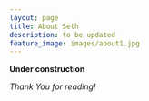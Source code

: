 ```yaml
---
layout: page
title: About Seth
description: to be updated
feature_image: images/about1.jpg
---
```


**Under construction** 

*Thank You for reading!*
